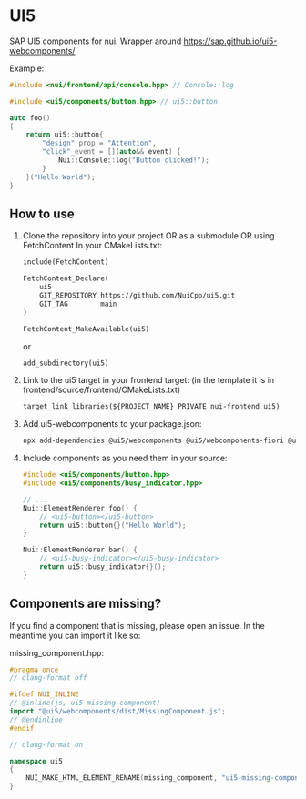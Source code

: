 # UI5
SAP UI5 components for nui.
Wrapper around https://sap.github.io/ui5-webcomponents/

Example:
```cpp
#include <nui/frontend/api/console.hpp> // Console::log

#include <ui5/components/button.hpp> // ui5::button

auto foo()
{
    return ui5::button{
        "design"_prop = "Attention",
        "click"_event = [](auto&& event) {
            Nui::Console::log("Button clicked!");
        }
    }("Hello World");
}
```

## How to use
1. Clone the repository into your project OR as a submodule OR using FetchContent
    In your CMakeLists.txt:
    ```CMakeLists.txt
    include(FetchContent)

    FetchContent_Declare(
        ui5
        GIT_REPOSITORY https://github.com/NuiCpp/ui5.git
        GIT_TAG        main
    )

    FetchContent_MakeAvailable(ui5)
    ```
    or
    ```CMakeLists.txt
    add_subdirectory(ui5)
    ```
2. Link to the ui5 target in your frontend target: (in the template it is in frontend/source/frontend/CMakeLists.txt)
    ```CMakeLists.txt
    target_link_libraries(${PROJECT_NAME} PRIVATE nui-frontend ui5)
    ```
3. Add ui5-webcomponents to your package.json:
    ```sh
    npx add-dependencies @ui5/webcomponents @ui5/webcomponents-fiori @ui5/webcomponents-icons
    ```
4. Include components as you need them in your source:
    ```cpp
    #include <ui5/components/button.hpp>
    #include <ui5/components/busy_indicator.hpp>

    // ...
    Nui::ElementRenderer foo() {
        // <ui5-button></ui5-button>
        return ui5::button{}("Hello World");
    }

    Nui::ElementRenderer bar() {
        // <ui5-busy-indicator></ui5-busy-indicator>
        return ui5::busy_indicator{}();
    }
    ```

## Components are missing?
If you find a component that is missing, please open an issue.
In the meantime you can import it like so:

missing_component.hpp:
```cpp
#pragma once
// clang-format off

#ifdef NUI_INLINE
// @inline(js, ui5-missing-component)
import "@ui5/webcomponents/dist/MissingComponent.js";
// @endinline
#endif

// clang-format on

namespace ui5
{
    NUI_MAKE_HTML_ELEMENT_RENAME(missing_component, "ui5-missing-component")
}
```
